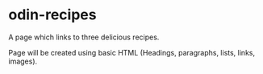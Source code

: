 # odin-recipes
A page which links to three delicious recipes. 

Page will be created using basic HTML (Headings, paragraphs, lists, links, images).
